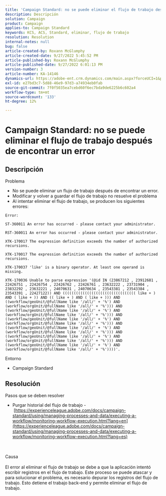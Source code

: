 ```yaml
---
title: 'Campaign Standard: no se puede eliminar el flujo de trabajo después de encontrar un error'
description: Descripción
solution: Campaign
product: Campaign
applies-to: Campaign Standard
keywords: KCS, ACS, Standard, eliminar, flujo de trabajo
resolution: Resolution
internal-notes: null
bug: false
article-created-by: Roxann McGlumphy
article-created-date: 9/27/2022 5:45:52 PM
article-published-by: Roxann McGlumphy
article-published-date: 9/27/2022 6:01:13 PM
version-number: 3
article-number: KA-14146
dynamics-url: https://adobe-ent.crm.dynamics.com/main.aspx?forceUCI=1&pagetype=entityrecord&etn=knowledgearticle&id=6f704435-8c3e-ed11-9db1-00224808613b
exl-id: e27bd3c7-5d88-46e9-97d3-a74934eb0fab
source-git-commit: 7f0f5035ea7cebd60f6ec7bda9de6225b6c602a4
workflow-type: tm+mt
source-wordcount: '133'
ht-degree: 12%

---
```


# Campaign Standard: no se puede eliminar el flujo de trabajo después de encontrar un error

## Descripción

Problema<br>
- No se puede eliminar un flujo de trabajo después de encontrar un error.
- Modificar y volver a guardar el flujo de trabajo no resuelve el problema
- Al intentar eliminar el flujo de trabajo, se producen los siguientes errores:



```
Error:

ST-360011 An error has occurred - please contact your administrator.

RST-360011 An error has occurred - please contact your administrator.

XTK-170017 The expression definition exceeds the number of authorized recursions.

XTK-170017 The expression definition exceeds the number of authorized recursions.

XTK-170037 'like' is a binary operator. At least one operand is missing.

XTK-170036 Unable to parse expression '(@id IN (23867212 , 23912681 , 22426751 , 22426754 , 22426762 , 22426761 , 23632222 , 23731904 , 23832292 , 23632221 , 24070631 , 24070634 , 23543381 , 23543384 , 23543391 , 22427122)) AND ((((((((((((((((((((((((((((((((( like + ) AND ( like + )) AND (( like + ) AND ( like + ))) AND ((workflow/geoUnit/@fullName like '/all/' + '%') AND (workflow/orgUnit/@fullName like '/all/' + '%'))) AND ((workflow/geoUnit/@fullName like '/all/' + '%') AND (workflow/orgUnit/@fullName like '/all/' + '%'))) AND ((workflow/geoUnit/@fullName like '/all/' + '%') AND (workflow/orgUnit/@fullName like '/all/' + '%'))) AND ((workflow/geoUnit/@fullName like '/all/' + '%') AND (workflow/orgUnit/@fullName like '/all/' + '%'))) AND ((workflow/geoUnit/@fullName like '/all/' + '%') AND (workflow/orgUnit/@fullName like '/all/' + '%'))) AND ((workflow/geoUnit/@fullName like '/all/' + '%') AND (workflow/orgUnit/@fullName like '/all/' + '%'))))'.
```



Entorno
- Campaign Standard



## Resolución

Pasos que se deben resolver
- Purgar historial del flujo de trabajo - [https://experienceleague.adobe.com/docs/campaign-standard/using/managing-processes-and-data/executing-a-workflow/monitoring-workflow-execution.html?lang=en](https://experienceleague.adobe.com/docs/campaign-standard/using/managing-processes-and-data/executing-a-workflow/monitoring-workflow-execution.html?lang=es)



<br><br>Causa<br><br>
El error al eliminar el flujo de trabajo se debe a que la aplicación intentó escribir registros en el flujo de trabajo. Este proceso se puede atascar y para solucionar el problema, es necesario depurar los registros del flujo de trabajo. Esto detiene el trabajo back-end y permite eliminar el flujo de trabajo.
